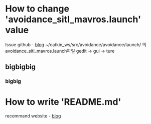 # How to change 'avoidance_sitl_mavros.launch' value
Issue github - [blog](https://github.com/PX4/PX4-Avoidance/issues/485)
	~/catkin_ws/src/avoidance/avoidance/launch/
의 avoidance_sitl_mavros.launch파일 gedit -> gui -> ture

	



## bigbigbig
### bigbig

# How to write 'README.md'

recommand website - [blog](https://ndb796.tistory.com/194)


